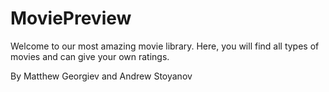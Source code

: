 # MoviePreview
Welcome to our most amazing movie library. Here, you will find all types of movies and can give your own ratings.

By Matthew Georgiev and Andrew Stoyanov
